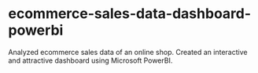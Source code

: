 # ecommerce-sales-data-dashboard-powerbi
Analyzed ecommerce sales data of an online shop. Created an interactive and attractive dashboard using Microsoft PowerBI. 
